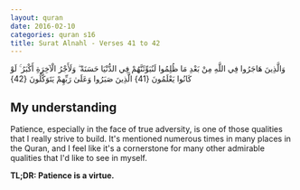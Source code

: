```yaml
---
layout: quran
date: 2016-02-10
categories: quran s16
title: Surat Alnahl - Verses 41 to 42
---
```


<div class="quran-verse">وَالَّذِينَ هَاجَرُوا فِي اللَّهِ مِنْ بَعْدِ مَا ظُلِمُوا لَنُبَوِّئَنَّهُمْ فِي الدُّنْيَا حَسَنَةً ۖ وَلَأَجْرُ الْآخِرَةِ أَكْبَرُ ۚ لَوْ كَانُوا يَعْلَمُونَ {41}
الَّذِينَ صَبَرُوا وَعَلَىٰ رَبِّهِمْ يَتَوَكَّلُونَ {42}</div>

## My understanding

Patience, especially in the face of true adversity, is one of those qualities that I really strive to build. It's mentioned numerous times in many places in the Quran, and I feel like it's a cornerstone for many other admirable qualities that I'd like to see in myself.

**TL;DR: Patience is a virtue.**
